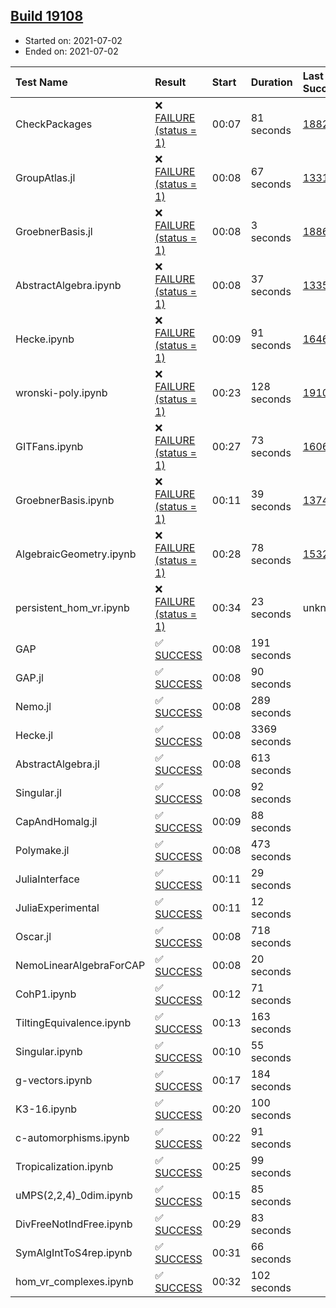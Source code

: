 ## [Build 19108](https://oscarci.mathematik.uni-kl.de/job/oscar/19108/)

* Started on: 2021-07-02
* Ended on: 2021-07-02

| Test Name    | Result | Start | Duration | Last Success | First Failure |
|:-------------|:-------|:------|:---------|:-------------|:--------------|
| CheckPackages | ❌ [FAILURE (status = 1)](https://oscarci.mathematik.uni-kl.de/job/oscar/19108/artifact/logs/build-19108/CheckPackages.log) | 00:07 | 81 seconds | [18822](https://oscarci.mathematik.uni-kl.de/job/oscar/18822/) | [18823](https://oscarci.mathematik.uni-kl.de/job/oscar/18823/) |
| GroupAtlas.jl | ❌ [FAILURE (status = 1)](https://oscarci.mathematik.uni-kl.de/job/oscar/19108/artifact/logs/build-19108/GroupAtlas.jl.log) | 00:08 | 67 seconds | [13311](https://oscarci.mathematik.uni-kl.de/job/oscar/13311/) | [13312](https://oscarci.mathematik.uni-kl.de/job/oscar/13312/) |
| GroebnerBasis.jl | ❌ [FAILURE (status = 1)](https://oscarci.mathematik.uni-kl.de/job/oscar/19108/artifact/logs/build-19108/GroebnerBasis.jl.log) | 00:08 | 3 seconds | [18864](https://oscarci.mathematik.uni-kl.de/job/oscar/18864/) | [18865](https://oscarci.mathematik.uni-kl.de/job/oscar/18865/) |
| AbstractAlgebra.ipynb | ❌ [FAILURE (status = 1)](https://oscarci.mathematik.uni-kl.de/job/oscar/19108/artifact/logs/build-19108/AbstractAlgebra.ipynb.log) | 00:08 | 37 seconds | [13355](https://oscarci.mathematik.uni-kl.de/job/oscar/13355/) | [13356](https://oscarci.mathematik.uni-kl.de/job/oscar/13356/) |
| Hecke.ipynb | ❌ [FAILURE (status = 1)](https://oscarci.mathematik.uni-kl.de/job/oscar/19108/artifact/logs/build-19108/Hecke.ipynb.log) | 00:09 | 91 seconds | [16463](https://oscarci.mathematik.uni-kl.de/job/oscar/16463/) | [16464](https://oscarci.mathematik.uni-kl.de/job/oscar/16464/) |
| wronski-poly.ipynb | ❌ [FAILURE (status = 1)](https://oscarci.mathematik.uni-kl.de/job/oscar/19108/artifact/logs/build-19108/wronski-poly.ipynb.log) | 00:23 | 128 seconds | [19105](https://oscarci.mathematik.uni-kl.de/job/oscar/19105/) | [19106](https://oscarci.mathematik.uni-kl.de/job/oscar/19106/) |
| GITFans.ipynb | ❌ [FAILURE (status = 1)](https://oscarci.mathematik.uni-kl.de/job/oscar/19108/artifact/logs/build-19108/GITFans.ipynb.log) | 00:27 | 73 seconds | [16068](https://oscarci.mathematik.uni-kl.de/job/oscar/16068/) | [16069](https://oscarci.mathematik.uni-kl.de/job/oscar/16069/) |
| GroebnerBasis.ipynb | ❌ [FAILURE (status = 1)](https://oscarci.mathematik.uni-kl.de/job/oscar/19108/artifact/logs/build-19108/GroebnerBasis.ipynb.log) | 00:11 | 39 seconds | [13748](https://oscarci.mathematik.uni-kl.de/job/oscar/13748/) | [13749](https://oscarci.mathematik.uni-kl.de/job/oscar/13749/) |
| AlgebraicGeometry.ipynb | ❌ [FAILURE (status = 1)](https://oscarci.mathematik.uni-kl.de/job/oscar/19108/artifact/logs/build-19108/AlgebraicGeometry.ipynb.log) | 00:28 | 78 seconds | [15322](https://oscarci.mathematik.uni-kl.de/job/oscar/15322/) | [15323](https://oscarci.mathematik.uni-kl.de/job/oscar/15323/) |
| persistent_hom_vr.ipynb | ❌ [FAILURE (status = 1)](https://oscarci.mathematik.uni-kl.de/job/oscar/19108/artifact/logs/build-19108/persistent_hom_vr.ipynb.log) | 00:34 | 23 seconds | unknown | unknown |
| GAP | ✅ [SUCCESS](https://oscarci.mathematik.uni-kl.de/job/oscar/19108/artifact/logs/build-19108/GAP.log) | 00:08 | 191 seconds |  |  |
| GAP.jl | ✅ [SUCCESS](https://oscarci.mathematik.uni-kl.de/job/oscar/19108/artifact/logs/build-19108/GAP.jl.log) | 00:08 | 90 seconds |  |  |
| Nemo.jl | ✅ [SUCCESS](https://oscarci.mathematik.uni-kl.de/job/oscar/19108/artifact/logs/build-19108/Nemo.jl.log) | 00:08 | 289 seconds |  |  |
| Hecke.jl | ✅ [SUCCESS](https://oscarci.mathematik.uni-kl.de/job/oscar/19108/artifact/logs/build-19108/Hecke.jl.log) | 00:08 | 3369 seconds |  |  |
| AbstractAlgebra.jl | ✅ [SUCCESS](https://oscarci.mathematik.uni-kl.de/job/oscar/19108/artifact/logs/build-19108/AbstractAlgebra.jl.log) | 00:08 | 613 seconds |  |  |
| Singular.jl | ✅ [SUCCESS](https://oscarci.mathematik.uni-kl.de/job/oscar/19108/artifact/logs/build-19108/Singular.jl.log) | 00:08 | 92 seconds |  |  |
| CapAndHomalg.jl | ✅ [SUCCESS](https://oscarci.mathematik.uni-kl.de/job/oscar/19108/artifact/logs/build-19108/CapAndHomalg.jl.log) | 00:09 | 88 seconds |  |  |
| Polymake.jl | ✅ [SUCCESS](https://oscarci.mathematik.uni-kl.de/job/oscar/19108/artifact/logs/build-19108/Polymake.jl.log) | 00:08 | 473 seconds |  |  |
| JuliaInterface | ✅ [SUCCESS](https://oscarci.mathematik.uni-kl.de/job/oscar/19108/artifact/logs/build-19108/JuliaInterface.log) | 00:11 | 29 seconds |  |  |
| JuliaExperimental | ✅ [SUCCESS](https://oscarci.mathematik.uni-kl.de/job/oscar/19108/artifact/logs/build-19108/JuliaExperimental.log) | 00:11 | 12 seconds |  |  |
| Oscar.jl | ✅ [SUCCESS](https://oscarci.mathematik.uni-kl.de/job/oscar/19108/artifact/logs/build-19108/Oscar.jl.log) | 00:08 | 718 seconds |  |  |
| NemoLinearAlgebraForCAP | ✅ [SUCCESS](https://oscarci.mathematik.uni-kl.de/job/oscar/19108/artifact/logs/build-19108/NemoLinearAlgebraForCAP.log) | 00:08 | 20 seconds |  |  |
| CohP1.ipynb | ✅ [SUCCESS](https://oscarci.mathematik.uni-kl.de/job/oscar/19108/artifact/logs/build-19108/CohP1.ipynb.log) | 00:12 | 71 seconds |  |  |
| TiltingEquivalence.ipynb | ✅ [SUCCESS](https://oscarci.mathematik.uni-kl.de/job/oscar/19108/artifact/logs/build-19108/TiltingEquivalence.ipynb.log) | 00:13 | 163 seconds |  |  |
| Singular.ipynb | ✅ [SUCCESS](https://oscarci.mathematik.uni-kl.de/job/oscar/19108/artifact/logs/build-19108/Singular.ipynb.log) | 00:10 | 55 seconds |  |  |
| g-vectors.ipynb | ✅ [SUCCESS](https://oscarci.mathematik.uni-kl.de/job/oscar/19108/artifact/logs/build-19108/g-vectors.ipynb.log) | 00:17 | 184 seconds |  |  |
| K3-16.ipynb | ✅ [SUCCESS](https://oscarci.mathematik.uni-kl.de/job/oscar/19108/artifact/logs/build-19108/K3-16.ipynb.log) | 00:20 | 100 seconds |  |  |
| c-automorphisms.ipynb | ✅ [SUCCESS](https://oscarci.mathematik.uni-kl.de/job/oscar/19108/artifact/logs/build-19108/c-automorphisms.ipynb.log) | 00:22 | 91 seconds |  |  |
| Tropicalization.ipynb | ✅ [SUCCESS](https://oscarci.mathematik.uni-kl.de/job/oscar/19108/artifact/logs/build-19108/Tropicalization.ipynb.log) | 00:25 | 99 seconds |  |  |
| uMPS(2,2,4)_0dim.ipynb | ✅ [SUCCESS](https://oscarci.mathematik.uni-kl.de/job/oscar/19108/artifact/logs/build-19108/uMPS-2-2-4-_0dim.ipynb.log) | 00:15 | 85 seconds |  |  |
| DivFreeNotIndFree.ipynb | ✅ [SUCCESS](https://oscarci.mathematik.uni-kl.de/job/oscar/19108/artifact/logs/build-19108/DivFreeNotIndFree.ipynb.log) | 00:29 | 83 seconds |  |  |
| SymAlgIntToS4rep.ipynb | ✅ [SUCCESS](https://oscarci.mathematik.uni-kl.de/job/oscar/19108/artifact/logs/build-19108/SymAlgIntToS4rep.ipynb.log) | 00:31 | 66 seconds |  |  |
| hom_vr_complexes.ipynb | ✅ [SUCCESS](https://oscarci.mathematik.uni-kl.de/job/oscar/19108/artifact/logs/build-19108/hom_vr_complexes.ipynb.log) | 00:32 | 102 seconds |  |  |
